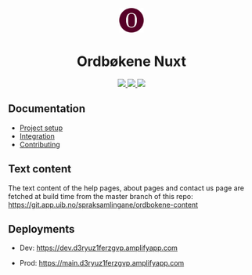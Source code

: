 <div align="center">
  <img src="assets/icon.png" width=50px/>
  <h1>Ordbøkene Nuxt</h1>

<p align="center">
  <a href="https://nuxt.com/">
    <img src="https://img.shields.io/badge/nuxt%20js-00C58E?style=for-the-badge&logo=nuxtdotjs&logoColor=white">
  </a>
<a href="https://aws.amazon.com/">
    <img src="https://img.shields.io/badge/Amazon_AWS-FF9900?style=for-the-badge&logo=amazonaws&logoColor=black">
  </a>
  <a href="https://tailwindcss.com/">
    <img src="https://img.shields.io/badge/Tailwind_CSS-38B2AC?style=for-the-badge&logo=tailwind-css&logoColor=white">
  </a>
</p>

</div>








## Documentation
- [Project setup](/projectSetup.md)
- [Integration](/integration.md)
- [Contributing](/CONTRIBUTING.md)



## Text content
The text content of the help pages, about pages and contact us page are fetched at build time from the master branch of this repo: https://git.app.uib.no/spraksamlingane/ordbokene-content

## Deployments
- Dev:  https://dev.d3ryuz1ferzgvp.amplifyapp.com

- Prod: https://main.d3ryuz1ferzgvp.amplifyapp.com

